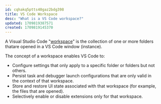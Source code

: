 ```yaml
---
id: cqhakq5ptts40gaz2bdg398
title: VS Code Workspace
desc: "What is a VS Code workspace?"
updated: 1709819387571
created: 1709819145370
---
```


A Visual Studio Code "[workspace](https://code.visualstudio.com/docs/editor/workspaces)"
is the collection of one or more folders thatare opened in a VS Code window
(instance).

The concept of a workspace enables VS Code to:

- Configure settings that only apply to a specific folder or folders but not
  others.
- Persist task and debugger launch configurations that are only valid in the
  context of that workspace.
- Store and restore UI state associated with that workspace (for example, the
  files that are opened).
- Selectively enable or disable extensions only for that workspace.
